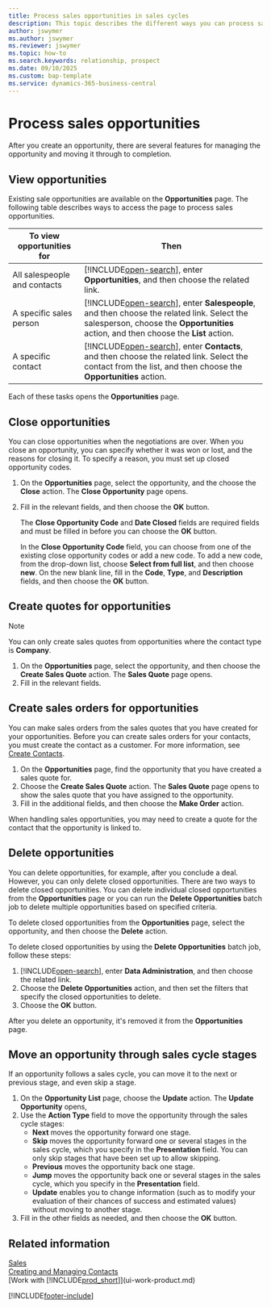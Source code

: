 ```yaml
---
title: Process sales opportunities in sales cycles
description: This topic describes the different ways you can process sales opportunities in sales cycles and move an opportunity through the stages of a sales cycle.
author: jswymer
ms.author: jswymer
ms.reviewer: jswymer
ms.topic: how-to
ms.search.keywords: relationship, prospect
ms.date: 09/10/2025
ms.custom: bap-template
ms.service: dynamics-365-business-central
---
```

# Process sales opportunities

After you create an opportunity, there are several features for managing the opportunity and moving it through to completion.

## View opportunities

Existing sale opportunities are available on the **Opportunities** page. The following table describes ways to access the page to process sales opportunities.

| To view opportunities for | Then |
| --- | --- |
| All salespeople and contacts |[!INCLUDE[open-search](includes/open-search.md)], enter **Opportunities**, and then choose the related link. |
| A specific sales person |[!INCLUDE[open-search](includes/open-search.md)], enter **Salespeople**, and then choose the related link. Select the salesperson, choose the **Opportunities** action, and then choose the **List** action. |
| A specific contact |[!INCLUDE[open-search](includes/open-search.md)], enter **Contacts**, and then choose the related link. Select the contact from the list, and then choose the **Opportunities** action. |

Each of these tasks opens the **Opportunities** page.

## Close opportunities

You can close opportunities when the negotiations are over. When you close an opportunity, you can specify whether it was won or lost, and the reasons for closing it. To specify a reason, you must set up closed opportunity codes.

1. On the **Opportunities** page, select the opportunity, and the choose the **Close** action. The **Close Opportunity** page opens.
2. Fill in the relevant fields, and then choose the **OK** button.

   The **Close Opportunity Code** and **Date Closed** fields are required fields and must be filled in before you can choose the **OK** button.

   In the **Close Opportunity Code** field, you can choose from one of the existing close opportunity codes or add a new code. To add a new code, from the drop-down list, choose **Select from full list**, and then choose **new**. On the new blank line, fill in the **Code**, **Type**, and **Description** fields, and then choose the **OK** button.

## Create quotes for opportunities

> [!NOTE]
> You can only create sales quotes from opportunities where the contact type is **Company**.

1. On the **Opportunities** page, select the opportunity, and then choose the **Create Sales Quote** action. The **Sales Quote** page opens.
2. Fill in the relevant fields.

## Create sales orders for opportunities

You can make sales orders from the sales quotes that you have created for your opportunities. Before you can create sales orders for your contacts, you must create the contact as a customer. For more information, see [Create Contacts](marketing-create-contact-companies.md).

1. On the **Opportunities** page, find the opportunity that you have created a sales quote for.
2. Choose the **Create Sales Quote** action. The **Sales Quote** page opens to show the sales quote that you have assigned to the opportunity.
3. Fill in the additional fields, and then choose the **Make Order** action.

When handling sales opportunities, you may need to create a quote for the contact that the opportunity is linked to.

## Delete opportunities

You can delete opportunities, for example, after you conclude a deal. However, you can only delete closed opportunities. There are two ways to delete closed opportunities. You can delete individual closed opportunities from the **Opportunities** page or you can run the **Delete Opportunities** batch job to delete multiple opportunities based on specified criteria.

To delete closed opportunities from the **Opportunities** page, select the opportunity, and then choose the **Delete** action.

To delete closed opportunities by using the **Delete Opportunities** batch job, follow these steps:

1. [!INCLUDE[open-search](includes/open-search.md)], enter **Data Administration**, and then choose the related link.
2. Choose the **Delete Opportunities** action, and then set the filters that specify the closed opportunities to delete.
3. Choose the **OK** button.

After you delete an opportunity, it's removed it from the **Opportunities** page.

## Move an opportunity through sales cycle stages

If an opportunity follows a sales cycle, you can move it to the next or previous stage, and even skip a stage.

1. On the **Opportunity List** page, choose the **Update** action. The **Update Opportunity** opens,
2. Use the **Action Type** field to move the opportunity through the sales cycle stages:
   * **Next** moves the opportunity forward one stage.
   * **Skip** moves the opportunity forward one or several stages in the sales cycle, which you specify in the **Presentation** field. You can only skip stages that have been set up to allow skipping.
   * **Previous** moves the opportunity back one stage.
   * **Jump** moves the opportunity back one or several stages in the sales cycle, which you specify in the **Presentation** field.
   * **Update** enables you to change information (such as to modify your evaluation of their chances of success and estimated values) without moving to another stage.
3. Fill in the other fields as needed, and then choose the **OK** button.

## Related information

[Sales](sales-manage-sales.md)  
[Creating and Managing Contacts](marketing-contacts.md)  
[Work with [!INCLUDE[prod_short](includes/prod_short.md)]](ui-work-product.md)

[!INCLUDE[footer-include](includes/footer-banner.md)]
